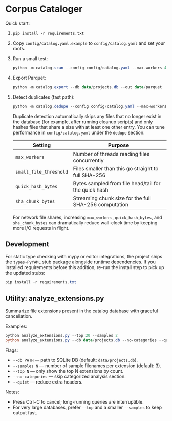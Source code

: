 # Corpus Cataloger

Quick start:

1) `pip install -r requirements.txt`
2) Copy `config/catalog.yaml.example` to `config/catalog.yaml` and set your roots.
3) Run a small test:
   ```powershell
   python -m catalog.scan --config config/catalog.yaml --max-workers 4
   ```
4) Export Parquet:
   ```powershell
   python -m catalog.export --db data/projects.db --out data/parquet
   ```

5) Detect duplicates (fast path):
   ```powershell
   python -m catalog.dedupe --config config/catalog.yaml --max-workers 16
   ```

   Duplicate detection automatically skips any files that no longer exist in the
   database (for example, after running cleanup scripts) and only hashes files that
   share a size with at least one other entry. You can tune performance in
   `config/catalog.yaml` under the `dedupe` section:

   | Setting                | Purpose                                               |
   | ---------------------- | ----------------------------------------------------- |
   | `max_workers`          | Number of threads reading files concurrently          |
   | `small_file_threshold` | Files smaller than this go straight to full SHA-256   |
   | `quick_hash_bytes`     | Bytes sampled from file head/tail for the quick hash  |
   | `sha_chunk_bytes`      | Streaming chunk size for the full SHA-256 computation |

   For network file shares, increasing `max_workers`, `quick_hash_bytes`, and
   `sha_chunk_bytes` can dramatically reduce wall-clock time by keeping more
   I/O requests in flight.

## Development

For static type checking with mypy or editor integrations, the project ships the `types-PyYAML` stub package alongside runtime dependencies. If you installed requirements before this addition, re-run the install step to pick up the updated stubs:

```powershell
pip install -r requirements.txt
```

## Utility: analyze_extensions.py

Summarize file extensions present in the catalog database with graceful cancellation.

Examples:

```powershell
python analyze_extensions.py --top 20 --samples 2
python analyze_extensions.py --db data/projects.db --no-categories --quiet
```

Flags:

- `--db PATH` — path to SQLite DB (default: `data/projects.db`).
- `--samples N` — number of sample filenames per extension (default: 3).
- `--top N` — only show the top N extensions by count.
- `--no-categories` — skip categorized analysis section.
- `--quiet` — reduce extra headers.

Notes:

- Press Ctrl+C to cancel; long-running queries are interruptible.
- For very large databases, prefer `--top` and a smaller `--samples` to keep output fast.

